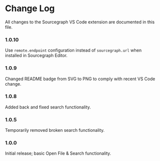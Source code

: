 # Change Log

All changes to the Sourcegraph VS Code extension are documented in this file.

### 1.0.10
Use `remote.endpoint` configuration instead of `sourcegraph.url` when installed in Sourcegraph Editor.

### 1.0.9
Changed README badge from SVG to PNG to comply with recent VS Code change.

### 1.0.8

Added back and fixed search functionality.

### 1.0.5

Temporarily removed broken search functionality.

### 1.0.0

Initial release; basic Open File & Search functionality.
